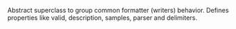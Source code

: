 Abstract superclass to group common formatter (writers) behavior. Defines properties like valid, description, samples, parser and delimiters.

